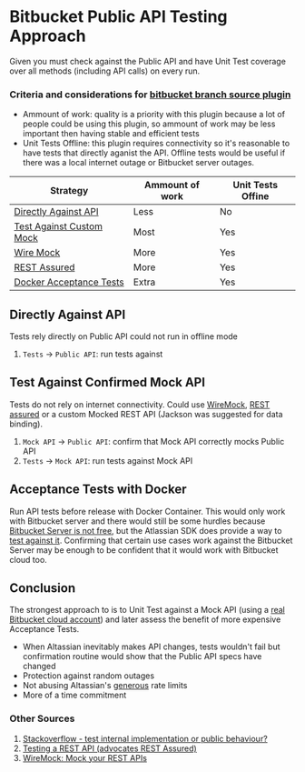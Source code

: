 Bitbucket Public API Testing Approach
=====================================
Given you must check against the Public API and have Unit Test coverage over all methods (including API calls) on every run.

### Criteria and considerations for [bitbucket branch source plugin](https://github.com/jenkinsci/bitbucket-branch-source-plugin/)
* Ammount of work: quality is a priority with this plugin because a lot of people could be using this plugin, so ammount of work may be less important then having stable and efficient tests
* Unit Tests Offline: this plugin requires connectivity so it's reasonable to have tests that directly aganist the API. Offline tests would be useful if there was a local internet outage or Bitbucket server outages.

|Strategy |Ammount of work |Unit Tests Offine |
|---	                |---	|---	|
|[Directly Against API](#directly-against-api)|Less |No   |
|[Test Against Custom Mock](#test-against-confirmed-mock-api)|Most |Yes	  |
|[Wire Mock](#test-against-confirmed-mock-api)|More |Yes  |
|[REST Assured](#test-against-confirmed-mock-api)|More |Yes  |
|[Docker Acceptance Tests](#acceptance-tests-with-docker)|Extra| Yes |

Directly Against API
--------------------
Tests rely directly on Public API could not run in offline mode
1. `Tests` -> `Public API`: run tests against

Test Against Confirmed Mock API
-------------------------------
Tests do not rely on internet connectivity. Could use [WireMock](http://wiremock.org/docs/request-matching/), [REST assured](https://github.com/rest-assured/rest-assured/wiki/Usage) or a custom Mocked REST API (Jackson was suggested for data binding).
1. `Mock API` -> `Public API`: confirm that Mock API correctly mocks Public API
2. `Tests` -> `Mock API`: run tests against Mock API

Acceptance Tests with Docker
----------------------------
Run API tests before release with Docker Container. This would only work with Bitbucket server and there would still be some hurdles because [Bitbucket Server is not free](https://www.atlassian.com/software/bitbucket/download), but the Atlassian SDK does provide a way to [test against it](https://developer.atlassian.com/bitbucket/server/docs/latest/). Confirming that certain use cases work against the Bitbucket Server may be enough to be confident that it would work with Bitbucket cloud too.

Conclusion
----------
The strongest approach to is to Unit Test against a Mock API (using a [real Bitbucket cloud account](https://bitbucket.org/cloudbeers/)) and later assess the benefit of more expensive Acceptance Tests.
* When Altassian inevitably makes API changes, tests wouldn't fail but confirmation routine would show that the Public API specs have changed
* Protection against random outages
* Not abusing Altassian's [generous](https://confluence.atlassian.com/bitbucket/rate-limits-668173227.html) rate limits
* More of a time commitment

### Other Sources
1. [Stackoverflow - test internal implementation or public behaviour?](https://stackoverflow.com/questions/856115/should-one-test-internal-implementation-or-only-test-public-behaviour)
2. [Testing a REST API (advocates REST Assured)](http://www.baeldung.com/integration-testing-a-rest-api)
3. [WireMock: Mock your REST APIs](https://dzone.com/articles/wiremock-mock-your-rest-apis)
